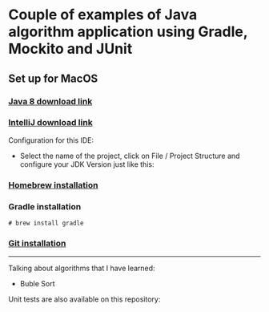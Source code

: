 # Couple of examples of Java algorithm application using Gradle, Mockito and JUnit
## Set up for MacOS
### [Java 8 download link](https://www.oracle.com/webapps/redirect/signon?nexturl=https://download.oracle.com/otn/java/jdk/8u241-b07/1f5b5a70bf22433b84d0e960903adac8/jdk-8u241-macosx-x64.dmg)
### [IntelliJ download link](https://www.jetbrains.com/education/download/download-thanks.html?platform=mac)
Configuration for this IDE:
- Select the name of the project, click on File / Project Structure and configure your JDK Version just like this:

### [Homebrew installation](https://osxdaily.com/2018/03/07/how-install-homebrew-mac-os/)
### Gradle installation 
```
# brew install gradle
```
### [Git installation](https://gist.github.com/derhuerst/1b15ff4652a867391f03#file-mac-md)
------------------------------------------
Talking about algorithms that I have learned: 
* Buble Sort

Unit tests are also available on this repository:


